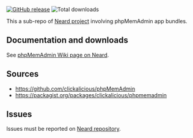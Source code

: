 [![GitHub release](https://img.shields.io/github/release/crazy-max/neard-app-phpmemadmin.svg?style=flat-square)](https://github.com/crazy-max/neard-app-phpmemadmin/releases/latest)
![Total downloads](https://img.shields.io/github/downloads/crazy-max/neard-app-phpmemadmin/total.svg?style=flat-square)

This a sub-repo of [Neard project](https://github.com/crazy-max/neard) involving phpMemAdmin app bundles.

## Documentation and downloads

See [phpMemAdmin Wiki page on Neard](https://github.com/crazy-max/neard/wiki/appPhpMemAdmin).

## Sources

* https://github.com/clickalicious/phpMemAdmin
* https://packagist.org/packages/clickalicious/phpmemadmin

## Issues

Issues must be reported on [Neard repository](https://github.com/crazy-max/neard/issues).
